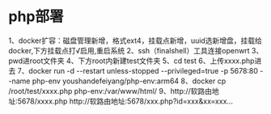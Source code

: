 # php部署
1、docker扩容：磁盘管理新增，格式ext4，挂载点新增，uuid选新增盘，挂载给docker,下方挂载点打√启用,重启系统
2、ssh（finalshell）工具连接openwrt
3、pwd进root文件夹
4、下方root内新建test文件夹
5、cd test
6、上传xxxx.php进去
7、docker run -d --restart unless-stopped --privileged=true -p 5678:80 --name php-env youshandefeiyang/php-env:arm64
8、docker cp /root/test/xxxx.php php-env:/var/www/html/
9、http://软路由地址:5678/xxxx.php
   http://软路由地址:5678/xxx.php?id=xxx&xx=xxx...
